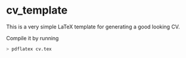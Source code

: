 # cv_template

This is a very simple LaTeX template for generating a good looking CV.

Compile it by running

```bash
> pdflatex cv.tex
```